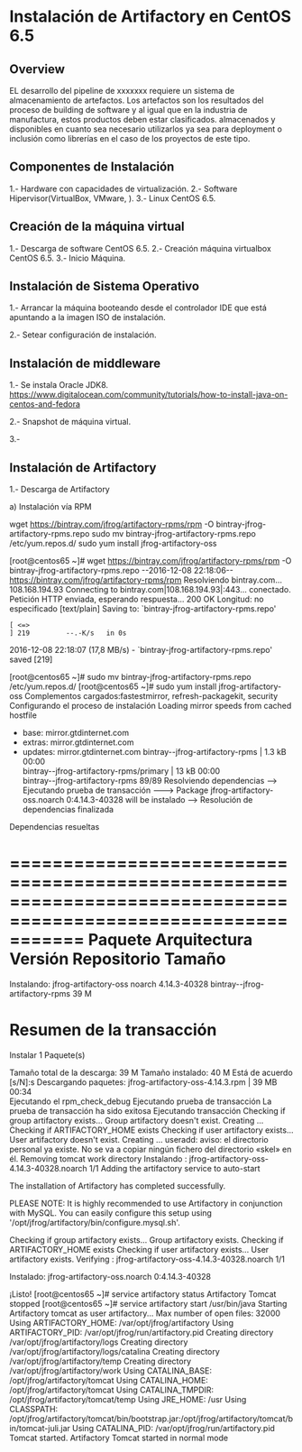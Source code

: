 # Instalación de Artifactory en CentOS 6.5

## Overview

EL desarrollo del pipeline de xxxxxxx requiere un sistema de almacenamiento de artefactos.
Los artefactos son los resultados del proceso de building de software y al igual que en 
la industria de manufactura, estos productos deben estar clasificados. almacenados y 
disponibles en cuanto sea necesario utilizarlos ya sea para deployment o inclusión como
librerías en el caso de los proyectos de este tipo.

## Componentes de Instalación 

1.- Hardware con capacidades de virtualización. 
2.- Software Hipervisor(VirtualBox, VMware, ).
3.- Linux CentOS 6.5.

## Creación de la máquina virtual

1.- Descarga de software CentOS 6.5.
2.- Creación máquina virtualbox CentOS 6.5.
3.- Inicio Máquina.


## Instalación de Sistema Operativo 

1.- Arrancar la máquina booteando desde el controlador IDE que está apuntando a la imagen
ISO de instalación.

2.- Setear configuración de instalación.

## Instalación de middleware

1.- Se instala Oracle JDK8. 
https://www.digitalocean.com/community/tutorials/how-to-install-java-on-centos-and-fedora 

2.- Snapshot de máquina virtual. 

3.- 

## Instalación de Artifactory

1.- Descarga de Artifactory

a) Instalación vía RPM

wget https://bintray.com/jfrog/artifactory-rpms/rpm -O bintray-jfrog-artifactory-rpms.repo
sudo mv bintray-jfrog-artifactory-rpms.repo /etc/yum.repos.d/
sudo yum install jfrog-artifactory-oss

[root@centos65 ~]# wget https://bintray.com/jfrog/artifactory-rpms/rpm -O bintray-jfrog-artifactory-rpms.repo
--2016-12-08 22:18:06--  https://bintray.com/jfrog/artifactory-rpms/rpm
Resolviendo bintray.com... 108.168.194.93
Connecting to bintray.com|108.168.194.93|:443... conectado.
Petición HTTP enviada, esperando respuesta... 200 OK
Longitud: no especificado [text/plain]
Saving to: `bintray-jfrog-artifactory-rpms.repo'

    [ <=>                                                                  ] 219         --.-K/s   in 0s      

2016-12-08 22:18:07 (17,8 MB/s) - `bintray-jfrog-artifactory-rpms.repo' saved [219]

[root@centos65 ~]# sudo mv bintray-jfrog-artifactory-rpms.repo /etc/yum.repos.d/
[root@centos65 ~]# sudo yum install jfrog-artifactory-oss
Complementos cargados:fastestmirror, refresh-packagekit, security
Configurando el proceso de instalación
Loading mirror speeds from cached hostfile
 * base: mirror.gtdinternet.com
 * extras: mirror.gtdinternet.com
 * updates: mirror.gtdinternet.com
bintray--jfrog-artifactory-rpms                                                         | 1.3 kB     00:00     
bintray--jfrog-artifactory-rpms/primary                                                 |  13 kB     00:00     
bintray--jfrog-artifactory-rpms                                                                          89/89
Resolviendo dependencias
--> Ejecutando prueba de transacción
---> Package jfrog-artifactory-oss.noarch 0:4.14.3-40328 will be instalado
--> Resolución de dependencias finalizada

Dependencias resueltas

===============================================================================================================
 Paquete                      Arquitectura  Versión               Repositorio                            Tamaño
===============================================================================================================
Instalando:
 jfrog-artifactory-oss        noarch        4.14.3-40328          bintray--jfrog-artifactory-rpms         39 M

Resumen de la transacción
===============================================================================================================
Instalar       1 Paquete(s)

Tamaño total de la descarga: 39 M
Tamaño instalado: 40 M
Está de acuerdo [s/N]:s
Descargando paquetes:
jfrog-artifactory-oss-4.14.3.rpm                                                        |  39 MB     00:34     
Ejecutando el rpm_check_debug
Ejecutando prueba de transacción
La prueba de transacción ha sido exitosa
Ejecutando transacción
Checking if group artifactory exists...
Group artifactory doesn't exist. Creating ...
Checking if ARTIFACTORY_HOME exists
Checking if user artifactory exists...
User artifactory doesn't exist. Creating ...
useradd: aviso: el directorio personal ya existe.
No se va a copiar ningún fichero del directorio «skel» en él.
Removing tomcat work directory
  Instalando    : jfrog-artifactory-oss-4.14.3-40328.noarch                                                1/1 
Adding the artifactory service to auto-start

The installation of Artifactory has completed successfully.

PLEASE NOTE: It is highly recommended to use Artifactory in conjunction with MySQL. You can easily configure this setup using '/opt/jfrog/artifactory/bin/configure.mysql.sh'.

Checking if group artifactory exists...
Group artifactory exists.
Checking if ARTIFACTORY_HOME exists
Checking if user artifactory exists...
User artifactory exists.
  Verifying     : jfrog-artifactory-oss-4.14.3-40328.noarch                                                1/1 

Instalado:
  jfrog-artifactory-oss.noarch 0:4.14.3-40328                                                                  

¡Listo!
[root@centos65 ~]# service artifactory status
Artifactory Tomcat stopped
[root@centos65 ~]# service artifactory start
/usr/bin/java
Starting Artifactory tomcat as user artifactory...
Max number of open files: 32000
Using ARTIFACTORY_HOME: /var/opt/jfrog/artifactory
Using ARTIFACTORY_PID: /var/opt/jfrog/run/artifactory.pid
Creating directory /var/opt/jfrog/artifactory/logs
Creating directory /var/opt/jfrog/artifactory/logs/catalina
Creating directory /var/opt/jfrog/artifactory/temp
Creating directory /var/opt/jfrog/artifactory/work
Using CATALINA_BASE:   /opt/jfrog/artifactory/tomcat
Using CATALINA_HOME:   /opt/jfrog/artifactory/tomcat
Using CATALINA_TMPDIR: /opt/jfrog/artifactory/tomcat/temp
Using JRE_HOME:        /usr
Using CLASSPATH:       /opt/jfrog/artifactory/tomcat/bin/bootstrap.jar:/opt/jfrog/artifactory/tomcat/bin/tomcat-juli.jar
Using CATALINA_PID:    /var/opt/jfrog/run/artifactory.pid
Tomcat started.
Artifactory Tomcat started in normal mode














 
